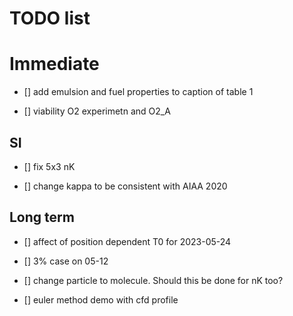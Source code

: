 # TODO list 

# Immediate


- [] add emulsion and fuel properties to caption of table 1

- [] viability O2 experimetn and O2_A



## SI 


- [] fix 5x3 nK

- [] change kappa to be consistent with AIAA 2020


## Long term


- [] affect of position dependent T0 for 2023-05-24

- [] 3% case on 05-12

- [] change particle to molecule. Should this be done for nK too? 

- [] euler method demo with cfd profile
